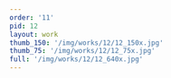 ```yaml
---
order: '11'
pid: 12
layout: work
thumb_150: '/img/works/12/12_150x.jpg'
thumb_75: '/img/works/12/12_75x.jpg'
full: '/img/works/12/12_640x.jpg'
---
```

